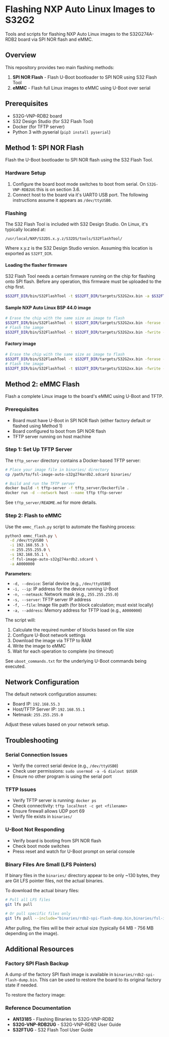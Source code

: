# Flashing NXP Auto Linux Images to S32G2

Tools and scripts for flashing NXP Auto Linux images to the S32G274A-RDB2 board via SPI NOR flash and eMMC.

## Overview

This repository provides two main flashing methods:

1. **SPI NOR Flash** - Flash U-Boot bootloader to SPI NOR using S32 Flash Tool
2. **eMMC** - Flash full Linux images to eMMC using U-Boot over serial

## Prerequisites

- S32G-VNP-RDB2 board
- S32 Design Studio (for S32 Flash Tool)
- Docker (for TFTP server)
- Python 3 with pyserial (`pip3 install pyserial`)

## Method 1: SPI NOR Flash

Flash the U-Boot bootloader to SPI NOR flash using the S32 Flash Tool.

### Hardware Setup

1. Configure the board boot mode switches to boot from serial. On `S32G-VNP-RDB2UG` this is on section 3.6.
2. Connect host to the board via it's UART0 USB port. The following instructions assume it appears as `/dev/ttyUSB0`.

### Flashing

The S32 Flash Tool is included with S32 Design Studio. On Linux, it's typically located at:
```
/usr/local/NXP/S32DS.x.y.z/S32DS/tools/S32FlashTool/
```

Where x.y.z is the S32 Design Studio version. Assuming this location is exported as `S32FT_DIR`.

#### Loading the flasher firmware

S32 Flash Tool needs a certain firmware running on the chip for flashing onto SPI flash. Before any operation, this firmware must be uploaded to the chip first.

```bash
$S32FT_DIR/bin/S32FlashTool -t $S32FT_DIR/targets/S32G2xx.bin -a $S32FT_DIR/flash/MX25UW51245G.bin -i uart -p /dev/ttyUSB0
```

#### Sample NXP Auto Linux BSP 44.0 image

```bash
# Erase the chip with the same size as image to flash
$S32FT_DIR/bin/S32FlashTool -t $S32FT_DIR/targets/S32G2xx.bin -ferase -addr 0 -f ./binaries/fsl-image-flash-s32g274ardb2.flashimage -i uart -p /dev/ttyUSB0
# Flash the iamge
$S32FT_DIR/bin/S32FlashTool -t $S32FT_DIR/targets/S32G2xx.bin -fwrite -f ./binaries/fsl-image-flash-s32g274ardb2.flashimage -addr 0 -i uart -p /dev/ttyUSB0
```

#### Factory image

```bash
# Erase the chip with the same size as image to flash
$S32FT_DIR/bin/S32FlashTool -t $S32FT_DIR/targets/S32G2xx.bin -ferase -addr 0 -f ./binaries/rdb2-spi-flash-dump.bin -i uart -p /dev/ttyUSB0
# Flash the image
$S32FT_DIR/bin/S32FlashTool -t $S32FT_DIR/targets/S32G2xx.bin -fwrite -f ./binaries/rdb2-spi-flash-dump.bin -addr 0 -i uart -p /dev/ttyUSB0
```

## Method 2: eMMC Flash

Flash a complete Linux image to the board's eMMC using U-Boot and TFTP.

### Prerequisites

- Board must have U-Boot in SPI NOR flash (either factory default or flashed using Method 1)
- Board configured to boot from SPI NOR flash
- TFTP server running on host machine

### Step 1: Set Up TFTP Server

The `tftp_server` directory contains a Docker-based TFTP server:

```bash
# Place your image file in binaries/ directory
cp /path/to/fsl-image-auto-s32g274ardb2.sdcard binaries/

# Build and run the TFTP server
docker build -t tftp-server -f tftp_server/Dockerfile .
docker run -d --network host --name tftp tftp-server
```

See `tftp_server/README.md` for more details.

### Step 2: Flash to eMMC

Use the `emmc_flash.py` script to automate the flashing process:

```bash
python3 emmc_flash.py \
  -d /dev/ttyUSB0 \
  -i 192.168.55.3 \
  -n 255.255.255.0 \
  -s 192.168.55.1 \
  -f fsl-image-auto-s32g274ardb2.sdcard \
  -a A0000000
```

**Parameters:**
- `-d, --device`: Serial device (e.g., `/dev/ttyUSB0`)
- `-i, --ip`: IP address for the device running U-Boot
- `-n, --netmask`: Network mask (e.g., `255.255.255.0`)
- `-s, --server`: TFTP server IP address
- `-f, --file`: Image file path (for block calculation; must exist locally)
- `-a, --address`: Memory address for TFTP load (e.g., `A0000000`)

The script will:
1. Calculate the required number of blocks based on file size
2. Configure U-Boot network settings
3. Download the image via TFTP to RAM
4. Write the image to eMMC
5. Wait for each operation to complete (no timeout)

See `uboot_commands.txt` for the underlying U-Boot commands being executed.

## Network Configuration

The default network configuration assumes:
- Board IP: `192.168.55.3`
- Host/TFTP Server IP: `192.168.55.1`
- Netmask: `255.255.255.0`

Adjust these values based on your network setup.

## Troubleshooting

### Serial Connection Issues
- Verify the correct serial device (e.g., `/dev/ttyUSB0`)
- Check user permissions: `sudo usermod -a -G dialout $USER`
- Ensure no other program is using the serial port

### TFTP Issues
- Verify TFTP server is running: `docker ps`
- Check connectivity: `tftp localhost -c get <filename>`
- Ensure firewall allows UDP port 69
- Verify file exists in `binaries/`

### U-Boot Not Responding
- Verify board is booting from SPI NOR flash
- Check boot mode switches
- Press reset and watch for U-Boot prompt on serial console

### Binary Files Are Small (LFS Pointers)

If binary files in the `binaries/` directory appear to be only ~130 bytes, they are Git LFS pointer files, not the actual binaries.

To download the actual binary files:
```bash
# Pull all LFS files
git lfs pull

# Or pull specific files only
git lfs pull --include="binaries/rdb2-spi-flash-dump.bin,binaries/fsl-image-flash-s32g274ardb2.flashimage"
```

After pulling, the files will be their actual size (typically 64 MB - 756 MB depending on the image).

## Additional Resources

### Factory SPI Flash Backup

A dump of the factory SPI flash image is available in `binaries/rdb2-spi-flash-dump.bin`. This can be used to restore the board to its original factory state if needed.

To restore the factory image:

### Reference Documentation

- **AN13185** - Flashing Binaries to S32G-VNP-RDB2
- **S32G-VNP-RDB2UG** - S32G-VNP-RDB2 User Guide
- **S32FTUG** - S32 Flash Tool User Guide